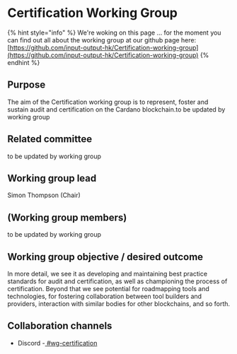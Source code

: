 # Certification Working Group

{% hint style="info" %}
We're woking on this page … for the moment you can find out all about the working group at our github page here: [https://github.com/input-output-hk/Certification-working-group](https://github.com/input-output-hk/Certification-working-group)
{% endhint %}

## Purpose

The aim of the Certification working group is to represent, foster and sustain audit and certification on the Cardano blockchain.to be updated by working group

## Related committee

to be updated by working group

## Working group lead

Simon Thompson (Chair)

## (Working group members)

to be updated by working group

## Working group objective / desired outcome

In more detail, we see it as developing and maintaining best practice standards for audit and certification, as well as championing the process of certification. Beyond that we see potential for roadmapping tools and technologies, for fostering collaboration between tool builders and providers, interaction with similar bodies for other blockchains, and so forth.

## Collaboration channels&#x20;

* Discord -[ #wg-certification](https://discordapp.com/channels/1136727663583698984/1204676471931539536)
